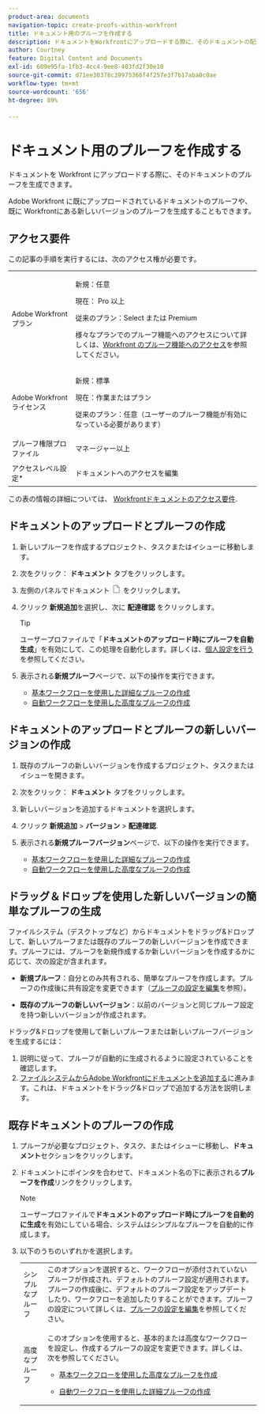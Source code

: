 ```yaml
---
product-area: documents
navigation-topic: create-proofs-within-workfront
title: ドキュメント用のプルーフを作成する
description: ドキュメントをWorkfrontにアップロードする際に、そのドキュメントの配達確認を生成できます。 Adobe Workfront に既にアップロードされているドキュメントのプルーフや、既に Workfrontにある新しいバージョンのプルーフを生成することもできます。
author: Courtney
feature: Digital Content and Documents
exl-id: 609e95fa-1fb3-4cc4-9ee8-403fd2f30e10
source-git-commit: d71ee30378c39975366f4f257e3f7b17aba0c0ae
workflow-type: tm+mt
source-wordcount: '656'
ht-degree: 89%

---
```


# ドキュメント用のプルーフを作成する

<!-- Audited: 1/2024 -->

ドキュメントを Workfront にアップロードする際に、そのドキュメントのプルーフを生成できます。

Adobe Workfront に既にアップロードされているドキュメントのプルーフや、既に Workfrontにある新しいバージョンのプルーフを生成することもできます。

<!--
If a proof fails to generate after following the steps described in the following sections, see [Troubleshoot proof creation failures](../../../review-and-approve-work/proofing/tips-tricks-and-troubleshooting/troubleshooting-proof-creation-failures.md).
-->

## アクセス要件

この記事の手順を実行するには、次のアクセス権が必要です。

<table style="table-layout:auto"> 
 <col> 
 <col> 
 <tbody> 
  <tr> 
   <td role="rowheader">Adobe Workfront プラン</td> 
   <td> 
   <p>新規：任意 </p>
   <p>現在： Pro 以上</p> <p>従来のプラン：Select または Premium</p> <p>様々なプランでのプルーフ機能へのアクセスについて詳しくは、<a href="/help/quicksilver/administration-and-setup/manage-workfront/configure-proofing/access-to-proofing-functionality.md" class="MCXref xref">Workfront のプルーフ機能へのアクセス</a>を参照してください。</p> </td> 
  </tr> 
  <tr> 
   <td role="rowheader">Adobe Workfront ライセンス</td> 
   <td> 
   <p>新規：標準</p>
   <p>現在：作業またはプラン</p> <p>従来のプラン：任意（ユーザーのプルーフ機能が有効になっている必要があります）</p> </td> 
  </tr> 
  <tr> 
   <td role="rowheader">プルーフ権限プロファイル </td> 
   <td>マネージャー以上</td> 
  </tr> 
  <tr> 
   <td role="rowheader">アクセスレベル設定*</td> 
   <td> <p>ドキュメントへのアクセスを編集</p> </td> 
  </tr> 
 </tbody> 
</table>

この表の情報の詳細については、 [Workfrontドキュメントのアクセス要件](/help/quicksilver/administration-and-setup/add-users/access-levels-and-object-permissions/access-level-requirements-in-documentation.md).

## ドキュメントのアップロードとプルーフの作成

1. 新しいプルーフを作成するプロジェクト、タスクまたはイシューに移動します。
1. 次をクリック： **ドキュメント** タブをクリックします。
1. 左側のパネルでドキュメント ![](assets/document-icon.png) をクリックします。
1. クリック **新規追加**&#x200B;を選択し、次に **配達確認** をクリックします。

   >[!TIP]
   >
   >ユーザープロファイルで「**ドキュメントのアップロード時にプルーフを自動生成**」を有効にして、この処理を自動化します。詳しくは、[個人設定を行う](../../../workfront-basics/manage-your-account-and-profile/configuring-your-user-profile/configure-my-settings.md)を参照してください。

1. 表示される&#x200B;**新規プルーフ**&#x200B;ページで、以下の操作を実行できます。

   * [基本ワークフローを使用した詳細なプルーフの作成](../../../review-and-approve-work/proofing/creating-proofs-within-workfront/configure-basic-proof-workflow.md)
   * [自動ワークフローを使用した高度なプルーフの作成](../../../review-and-approve-work/proofing/creating-proofs-within-workfront/create-automated-proof-workflow.md)

## ドキュメントのアップロードとプルーフの新しいバージョンの作成

1. 既存のプルーフの新しいバージョンを作成するプロジェクト、タスクまたはイシューを開きます。
1. 次をクリック： **ドキュメント** タブをクリックします。
1. 新しいバージョンを追加するドキュメントを選択します。
1. クリック **新規追加** > **バージョン** > **配達確認**.
1. 表示される&#x200B;**新規プルーフバージョン**&#x200B;ページで、以下の操作を実行できます。

   * [基本ワークフローを使用した詳細なプルーフの作成](../../../review-and-approve-work/proofing/creating-proofs-within-workfront/configure-basic-proof-workflow.md)
   * [自動ワークフローを使用した高度なプルーフの作成](../../../review-and-approve-work/proofing/creating-proofs-within-workfront/create-automated-proof-workflow.md)

## ドラッグ＆ドロップを使用した新しいバージョンの簡単なプルーフの生成

ファイルシステム（デスクトップなど）からドキュメントをドラッグ&amp;ドロップして、新しいプルーフまたは既存のプルーフの新しいバージョンを作成できます。プルーフには、プルーフを新規作成するか新しいバージョンを作成するかに応じて、次の設定が含まれます。

* **新規プルーフ**：自分とのみ共有される、簡単なプルーフを作成します。プルーフの作成後に共有設定を変更できます（[プルーフの設定を編集](../../../review-and-approve-work/proofing/managing-proofs-within-workfront/edit-proof-settings.md)を参照）。

* **既存のプルーフの新しいバージョン**：以前のバージョンと同じプルーフ設定を持つ新しいバージョンが作成されます。

ドラッグ&amp;ドロップを使用して新しいプルーフまたは新しいプルーフバージョンを生成するには：

1. 説明に従って、プルーフが自動的に生成されるように設定されていることを確認します。
1.  [ファイルシステムからAdobe Workfrontにドキュメントを追加する](../../../documents/adding-documents-to-workfront/add-documents-from-file-system.md)に進みます。これは、ドキュメントをドラッグ&amp;ドロップで追加する方法を説明します。

## 既存ドキュメントのプルーフの作成

1. プルーフが必要なプロジェクト、タスク、またはイシューに移動し、**ドキュメント**&#x200B;セクションをクリックします。
1. ドキュメントにポインタを合わせて、ドキュメント名の下に表示される&#x200B;**プルーフを作成**&#x200B;リンクをクリックします。

   >[!NOTE]
   >
   >ユーザープロファイルで&#x200B;**ドキュメントのアップロード時にプルーフを自動的に生成**&#x200B;を有効にしている場合、システムはシンプルなプルーフを自動的に作成します。

1. 以下のうちのいずれかを選択します。

   <table style="table-layout:auto"> 
    <col> 
    <col> 
    <tbody> 
     <tr> 
      <td role="rowheader">シンプルなプルーフ</td> 
      <td>このオプションを選択すると、ワークフローが添付されていないプルーフが作成され、デフォルトのプルーフ設定が適用されます。プルーフの作成後に、デフォルトのプルーフ設定をアップデートしたり、ワークフローを追加したりすることができます。プルーフの設定について詳しくは、<a href="../../../review-and-approve-work/proofing/managing-proofs-within-workfront/edit-proof-settings.md" class="MCXref xref">プルーフの設定を編集</a>を参照してください。</td> 
     </tr> 
     <tr> 
      <td role="rowheader">高度なプルーフ</td> 
      <td> <p>このオプションを使用すると、基本的または高度なワークフローを設定し、作成するプルーフの設定を変更できます。詳しくは、次を参照してください。 </p> 
       <ul> 
        <li> <p><a href="../../../review-and-approve-work/proofing/creating-proofs-within-workfront/configure-basic-proof-workflow.md" class="MCXref xref">基本ワークフローを使用した高度なプルーフを作成</a> </p> </li> 
        <li> <p><a href="../../../review-and-approve-work/proofing/creating-proofs-within-workfront/create-automated-proof-workflow.md" class="MCXref xref">自動ワークフローを使用した詳細プルーフの作成</a> </p> </li> 
       </ul> </td> 
     </tr> 
    </tbody> 
   </table>
